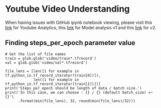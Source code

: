 # Youtube Video Understanding 

When having issues with GitHub ipynb notebook viewing, please visit this [link](https://nbviewer.jupyter.org/github/lordsoffallen/youtube-video-understanding/blob/master/Youtube%20Data%20Analytics.ipynb) for Youtube Analytics, this [link](https://nbviewer.jupyter.org/github/lordsoffallen/youtube-video-understanding/blob/master/Model%20Analysis%20v1.ipynb) for Model analysis v1 and this [link](https://nbviewer.jupyter.org/github/lordsoffallen/youtube-video-understanding/blob/master/Model%20Analysis%20v2.ipynb) for v2.

## Finding steps_per_epoch parameter value
```
# Get the list of file names
train = glob.glob('video/train*.tfrecord')
val = glob.glob('video/val*.tfrecord')

file_lens = [len([1 for example in tf.python_io.tf_record_iterator(train[0])]), 
             len([1 for example in tf.python_io.tf_record_iterator(train[1])])]
print('Steps_per_epoch should be length of data / batch size.')
print('In this case, we can choose : {} / {} (default batch_size) =~ {}'\
      .format(min(file_lens), 32, round(min(file_lens)/32)))
```

